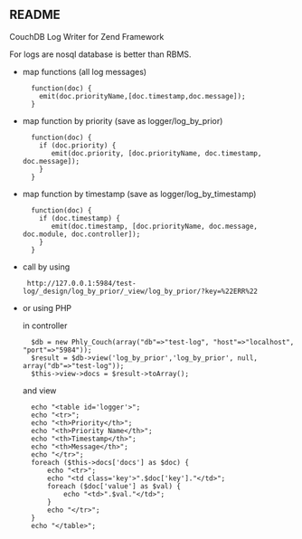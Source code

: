 README
------

CouchDB Log Writer for Zend Framework

For logs are nosql database is better than RBMS.

- map functions (all log messages)


        function(doc) {
          emit(doc.priorityName,[doc.timestamp,doc.message]);
        }

- map function by priority (save as logger/log_by_prior)

        function(doc) {
          if (doc.priority) {
             emit(doc.priority, [doc.priorityName, doc.timestamp, doc.message]);
          }
        }

- map function by timestamp (save as logger/log_by_timestamp) 

        function(doc) {
          if (doc.timestamp) {
             emit(doc.timestamp, [doc.priorityName, doc.message, doc.module, doc.controller]);
          }
        }

-  call by using

        http://127.0.0.1:5984/test-log/_design/log_by_prior/_view/log_by_prior/?key=%22ERR%22

- or using PHP

    in controller

        $db = new Phly_Couch(array("db"=>"test-log", "host"=>"localhost", "port"=>"5984"));
        $result = $db->view('log_by_prior','log_by_prior', null, array("db"=>"test-log"));
        $this->view->docs = $result->toArray();
        
    and view

        echo "<table id='logger'>";
        echo "<tr>";
        echo "<th>Priority</th>";
        echo "<th>Priority Name</th>";
        echo "<th>Timestamp</th>";
        echo "<th>Message</th>";
        echo "</tr>";
        foreach ($this->docs['docs'] as $doc) {
            echo "<tr>";
            echo "<td class='key'>".$doc['key']."</td>";
            foreach ($doc['value'] as $val) {
                echo "<td>".$val."</td>";
            }
            echo "</tr>";
        }
        echo "</table>";